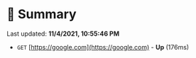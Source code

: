 # 📖 Summary
Last updated: **11/4/2021, 10:55:46 PM**

- `GET` [https://google.com](https://google.com) - **Up** (176ms)

